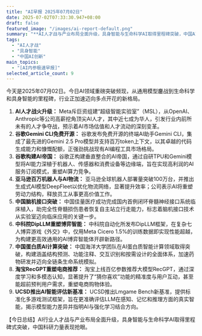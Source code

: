 ```yaml
---
title: "AI早报 2025年07月02日"
date: 2025-07-02T07:33:30.947+08:00
draft: false
featured_image: "/images/ai-report-default.png"
summary: "**AI人才战与产业布局全面升级，具身智能与生命科学AI取得里程碑突破，中国AI创新亮眼。**"
tags: 
  - "AI人才战"
  - "具身智能"
  - "中国AI创新"
main_topics: 
  - "[AI内参极速早报]"
selected_article_count: 9
---
```


今天是2025年07月02日。今日AI领域重磅突破频现，从通用模型鏖战到生命科学和具身智能的里程碑，行业正加速迈向多点开花的新格局。

1.  **AI人才战火升级：** Meta斥巨资组建“超级智能实验室”（MSL），从OpenAI、Anthropic等公司高薪挖角顶尖AI人才，其中近七成为华人，引发行业内前所未有的人才争夺战，预示着AI市场估值和人才流动的深刻变革。
2.  **谷歌Gemini CLI免费开源：** 谷歌发布免费开源的终端AI助手Gemini CLI，集成了最先进的Gemini 2.5 Pro模型并支持百万token上下文，以其卓越的代码生成能力和慷慨配额，正强劲挑战现有AI编程工具市场格局。
3.  **谷歌构建AI帝国：** 谷歌正构建垂直整合的AI帝国，通过自研TPU和Gemini模型将AI能力深植于机器人、传感器和消费设备等边缘端，旨在实现高利润的AI服务订阅模式，重塑AI算力竞争。
4.  **亚马逊百万机器人与AI物流：** 亚马逊全球机器人部署量突破100万台，并推出生成式AI模型DeepFleet以优化物流网络，显著提升效率；公司表示AI将重塑劳动力结构，释放员工从事更高价值工作。
5.  **中国脑机接口突破：** 中国佳量医疗成功完成国内首例闭环脊髓神经接口系统临床植入，助完全性脊髓损伤患者恢复自主站立行走能力，标志着脑机接口技术从实验室迈向临床应用的关键一步。
6.  **中科院DipLLM重塑博弈智能：** 中科院自动化所发布DipLLM框架，在复杂七人博弈游戏《外交》中，仅用Meta Cicero 1.5%的训练数据即实现性能超越，为构建更高效通用的AI博弈智能体开辟新路径。
7.  **中国蛋白质AI计算突破：** 中国海洋大学团队在AI蛋白质智能计算领域取得突破，构建涵盖结构预测、功能注释、交互识别和按需设计的全面体系，加速药物研发并迈向全链条生命系统模拟。
8.  **淘宝RecGPT重塑电商推荐：** 淘宝上线百亿参数推荐大模型RecGPT，通过深度学习和多模态认知，显著提升了“猜你喜欢”功能的精准度与用户互动，甚至能超前预判用户需求，重塑电商购物体验。
9.  **UCSD推出AI智能评估新基准：** UCSD推出Lmgame Bench新基准，提供标准化多游戏测试框架，旨在更准确评估LLM在感知、记忆和推理方面的真实智能，揭示模型能力差异并指明AI与强化学习结合方向。

【今日总结】AI行业人才战与产业布局全面升级，具身智能与生命科学AI取得里程碑式突破，中国科研力量表现抢眼。
